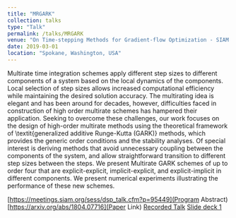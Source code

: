 ```yaml
---
title: "MRGARK"
collection: talks
type: "Talk"
permalink: /talks/MRGARK
venue: "On Time-stepping Methods for Gradient-flow Optimization - SIAM CSE19"
date: 2019-03-01
location: "Spokane, Washington, USA"
---
```


Multirate time integration schemes apply different step sizes to different components of a system based on the local dynamics of the components. Local selection of step sizes allows increased computational efficiency while maintaining the desired solution accuracy. The multirating idea is elegant and has been around for decades, however, difficulties faced in construction of high order multirate schemes has hampered their application. Seeking to overcome these challenges, our work focuses on the design of high-order multirate methods using the theoretical framework of \textit{generalized additive Runge-Kutta (GARK)} methods, which provides the generic order conditions and the stability analyses. Of special interest is deriving methods that avoid unnecessary coupling between the components of the system, and allow straightforward transition to different step sizes between the steps. We present Multirate GARK schemes of up to order four that are explicit-explicit, implicit-explicit, and explicit-implicit in different components. We present numerical experiments illustrating the performance of these new schemes.

[https://meetings.siam.org/sess/dsp_talk.cfm?p=95449](Program Abstract) [https://arxiv.org/abs/1804.07716](Paper Link)
[Recorded Talk](https://www.pathlms.com/siam/courses/10878/sections/14361/video_presentations/127463)
[Slide deck 1](https://docs.google.com/presentation/d/1M43xXqBg24S0TZVmhumRr_c_FNAICulXwpaRKIR-eTs/pub?start=false&loop=false&delayms=30000&slide=id.g1a987f6b5d_0_0)

